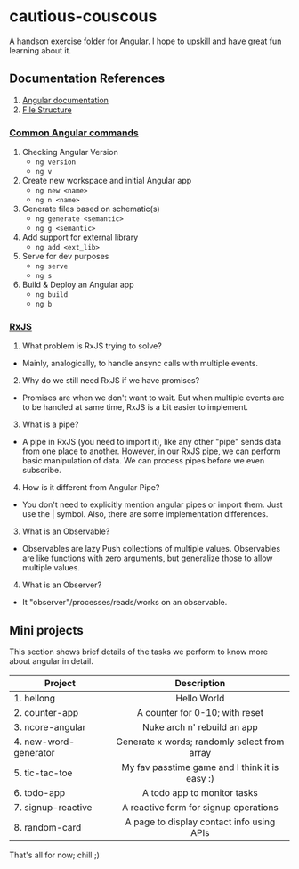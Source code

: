 # cautious-couscous
A handson exercise folder for Angular. I hope to upskill and have great fun learning about it.

## Documentation References
1. [Angular documentation](https://angular.io/)
2. [File Structure](https://angular.io/guide/file-structure)


### [Common Angular commands](https://angular.io/cli)
1. Checking Angular Version
    -   `ng version`
    -   `ng v`
2. Create new workspace and initial Angular app
    -   `ng new <name>`
    -   `ng n <name>`
3. Generate files based on schematic(s)
    -   `ng generate <semantic>`
    -   `ng g <semantic>`
4. Add support for external library
    -   `ng add <ext_lib>`
5. Serve for dev purposes
    -   `ng serve`
    -   `ng s`
6. Build & Deploy an Angular app
    -   `ng build`
    -   `ng b`

### [RxJS](https://rxjs.dev/guide/overview)
1. What problem is RxJS trying to solve?
- Mainly, analogically, to handle ansync calls with multiple events.

2. Why do we still need RxJS if we have promises?
- Promises are when we don't want to wait. But when multiple events are to be handled at same time, RxJS is a bit easier to implement.

3. What is a pipe?
- A pipe in RxJS (you need to import it), like any other "pipe" sends data from one place to another. However, in our RxJS pipe, we can perform basic manipulation of data. We can process pipes before we even subscribe.

4. How is it different from Angular Pipe?
- You don't need to explicitly mention angular pipes or import them. Just use the | symbol. Also, there are some implementation differences.

3. What is an Observable?
- Observables are lazy Push collections of multiple values. Observables are like functions with zero arguments, but generalize those to allow multiple values.

4. What is an Observer?
- It "observer"/processes/reads/works on an observable.

## Mini projects

This section shows brief details of the tasks we perform to know more about angular in detail.

| Project  | Description |
| ------------- |:-------------:|
| 1. hellong      | Hello World     |
| 2. counter-app      | A counter for 0-10; with reset     |
| 3. ncore-angular      | Nuke arch n' rebuild an app     |
| 4. new-word-generator | Generate x words; randomly select from array |
| 5. tic-tac-toe | My fav passtime game and I think it is easy :) |
| 6. todo-app | A todo app to monitor tasks |
| 7. signup-reactive | A reactive form for signup operations |
| 8. random-card | A page to display contact info using APIs |


That's all for now; chill ;)
